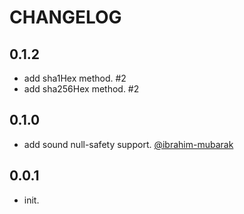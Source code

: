 # CHANGELOG

## 0.1.2


* add sha1Hex method. #2
* add sha256Hex method. #2

## 0.1.0

* add sound null-safety support. [@ibrahim-mubarak](https://github.com/ibrahim-mubarak)

## 0.0.1

* init.
